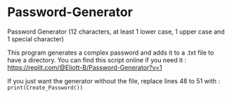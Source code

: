 # Password-Generator
Password Generator (12 characters, at least 1 lower case, 1 upper case and 1 special character) 

This program generates a complex password and adds it to a .txt file to have a directory.
You can find this script online if you need it : 
https://replit.com/@Eliott-B/Password-Generator?v=1

If you just want the generator without the file, replace lines 48 to 51 with : 
`print(Create_Password())`
